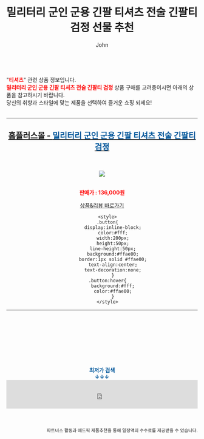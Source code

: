 ﻿---
layout: post
title:  "밀리터리 군인 군용 긴팔 티셔츠 전술 긴팔티 검정 선물 추천"
author: John
categories: [ 티셔츠 ]
tags: [ 티셔츠, 티셔츠 제작, 티셔츠 디자인, 티셔츠 도안, 티셔츠 목업, 티셔츠 넣어입기, 티셔츠 앞에만 넣기, 티셔츠 개는법, 티셔츠 프린팅, 티셔츠 사이즈 ]
image: https://shopping-phinf.pstatic.net/main_3400536/34005362263.jpg 
description: "밀리터리 군인 군용 긴팔 티셔츠 전술 긴팔티 검정 선물 추천 관련 상품으로 가장 고객 선호도가 높은 제품입니다."
toc: true
toc_sticky: true
---

<br>
"<b><font color='#ff0000'>티셔츠</font></b>" 관련 상품 정보입니다.
<br>
<b><font color='#ff0000'>밀리터리 군인 군용 긴팔 티셔츠 전술 긴팔티 검정</font></b> 상품 구매를 고려중이시면 아래의 상품을 참고하시기 바랍니다.
<br>
당신의 취향과 스타일에 맞는 제품을 선택하여 즐거운 쇼핑 되세요!
<br><br>
<hr>
<p>
    
<center><h2><a href="https://nico.kr/fzK2LP" target="_blank"><b>홈플러스몰 - <font color='#01579B'>밀리터리 군인 군용 긴팔 티셔츠 전술 긴팔티 검정</font></b></a></h2><br>

<a href="https://nico.kr/fzK2LP" target="_blank"><img src="https://shopping-phinf.pstatic.net/main_3400536/34005362263.jpg"></a><br><br>

<b><font color='#ff0000'>판매가 : 136,000원 </font></b><br>

<a href="https://nico.kr/fzK2LP" target="_blank" class="button">상품&리뷰 바로가기</a><p>

        <style>
        .button{
            display:inline-block;
            color:#fff;
            width:200px;
            height:50px;
            line-height:50px;
            background:#ffae00;
            border:1px solid #ffae00;
            text-align:center;
            text-decoration:none;
            }
        .button:hover{
            background:#fff;
            color:#ffae00;
            }
        </style>

<hr>

<br><br><br><br><br><br><br>
<center><b><font color='#01579B' size='medium'>최저가 검색<br>
↓↓↓</font></b></center>
<center><iframe src="https://coupa.ng/b1Tbjx" width="100%" height="75" frameborder="0" scrolling="no" referrerpolicy="unsafe-url"></iframe></center>
<br><br>
<p>
<small>
    <div align="right">파트너스 활동과 애드픽 제품추천을 통해 일정액의 수수료를 제공받을 수 있습니다.</div>
</small>
</p>
